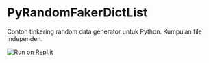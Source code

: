 # PyRandomFakerDictList
Contoh tinkering random data generator untuk Python.
Kumpulan file independen.

[![Run on Repl.it](https://repl.it/badge/github/sunupradana/PyRandomFakerDictList)](https://repl.it/github/sunupradana/PyRandomFakerDictList)
